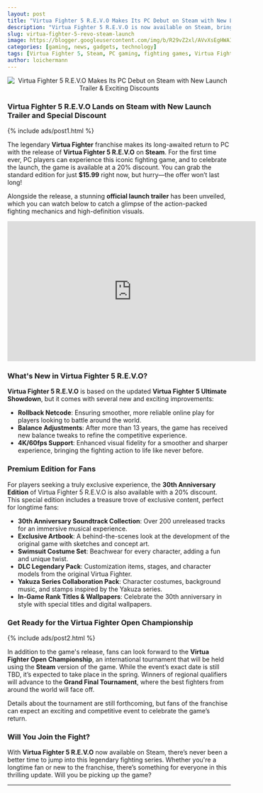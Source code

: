 ```yaml
---
layout: post
title: "Virtua Fighter 5 R.E.V.O Makes Its PC Debut on Steam with New Launch Trailer & Exciting Discounts"
description: "Virtua Fighter 5 R.E.V.O is now available on Steam, bringing a fresh experience to fans with new features, exclusive content, and a 20% discount!"
slug: virtua-fighter-5-revo-steam-launch
image: https://blogger.googleusercontent.com/img/b/R29vZ2xl/AVvXsEgHWAI5qjH0ZtlZTorbJbweHLZsfK5dWziewIwo99tAXRf4L5QRkK20PJsXTZEyO5noW7iirtxLx8EaMq21M9I0EIon3eGRrrY-EHUSy4yCfPaFx9beh1L6rDh9wUkIIX228Vg2arfOY5r18mIcJwDnrjoT3MUv23tx2eLYz_lpO7lcNAMCQZ-4fcLI_UE/s320/Virtua-Fighter5-R.E.V.O.-KeyArt_16_9-min-728x410.png
categories: [gaming, news, gadgets, technology]
tags: [Virtua Fighter 5, Steam, PC gaming, fighting games, Virtua Fighter, gaming news]
author: loichermann
---
```


<div style="text-align: center;">
  <img src="https://blogger.googleusercontent.com/img/b/R29vZ2xl/AVvXsEgHWAI5qjH0ZtlZTorbJbweHLZsfK5dWziewIwo99tAXRf4L5QRkK20PJsXTZEyO5noW7iirtxLx8EaMq21M9I0EIon3eGRrrY-EHUSy4yCfPaFx9beh1L6rDh9wUkIIX228Vg2arfOY5r18mIcJwDnrjoT3MUv23tx2eLYz_lpO7lcNAMCQZ-4fcLI_UE/s320/Virtua-Fighter5-R.E.V.O.-KeyArt_16_9-min-728x410.png" alt="Virtua Fighter 5 R.E.V.O Makes Its PC Debut on Steam with New Launch Trailer & Exciting Discounts">
</div>

### Virtua Fighter 5 R.E.V.O Lands on Steam with New Launch Trailer and Special Discount

{% include ads/post1.html %}

The legendary **Virtua Fighter** franchise makes its long-awaited return to PC with the release of **Virtua Fighter 5 R.E.V.O** on **Steam**. For the first time ever, PC players can experience this iconic fighting game, and to celebrate the launch, the game is available at a 20% discount. You can grab the standard edition for just **$15.99** right now, but hurry—the offer won’t last long!

Alongside the release, a stunning **official launch trailer** has been unveiled, which you can watch below to catch a glimpse of the action-packed fighting mechanics and high-definition visuals.

<div class="responsive-video-wrap"><iframe allow="accelerometer; autoplay; clipboard-write; encrypted-media; gyroscope; picture-in-picture" allowfullscreen="" frameborder="0" height="315" src="https://www.youtube.com/embed/wKDD80JCv_o" width="560"></iframe></div>

### What's New in Virtua Fighter 5 R.E.V.O?

**Virtua Fighter 5 R.E.V.O** is based on the updated **Virtua Fighter 5 Ultimate Showdown**, but it comes with several new and exciting improvements:

- **Rollback Netcode**: Ensuring smoother, more reliable online play for players looking to battle around the world.
- **Balance Adjustments**: After more than 13 years, the game has received new balance tweaks to refine the competitive experience.
- **4K/60fps Support**: Enhanced visual fidelity for a smoother and sharper experience, bringing the fighting action to life like never before.

### Premium Edition for Fans

For players seeking a truly exclusive experience, the **30th Anniversary Edition** of Virtua Fighter 5 R.E.V.O is also available with a 20% discount. This special edition includes a treasure trove of exclusive content, perfect for longtime fans:

- **30th Anniversary Soundtrack Collection**: Over 200 unreleased tracks for an immersive musical experience.
- **Exclusive Artbook**: A behind-the-scenes look at the development of the original game with sketches and concept art.
- **Swimsuit Costume Set**: Beachwear for every character, adding a fun and unique twist.
- **DLC Legendary Pack**: Customization items, stages, and character models from the original Virtua Fighter.
- **Yakuza Series Collaboration Pack**: Character costumes, background music, and stamps inspired by the Yakuza series.
- **In-Game Rank Titles & Wallpapers**: Celebrate the 30th anniversary in style with special titles and digital wallpapers.

### Get Ready for the Virtua Fighter Open Championship

{% include ads/post2.html %}

In addition to the game's release, fans can look forward to the **Virtua Fighter Open Championship**, an international tournament that will be held using the **Steam** version of the game. While the event’s exact date is still TBD, it’s expected to take place in the spring. Winners of regional qualifiers will advance to the **Grand Final Tournament**, where the best fighters from around the world will face off.

Details about the tournament are still forthcoming, but fans of the franchise can expect an exciting and competitive event to celebrate the game’s return.

### Will You Join the Fight?

With **Virtua Fighter 5 R.E.V.O** now available on Steam, there’s never been a better time to jump into this legendary fighting series. Whether you're a longtime fan or new to the franchise, there’s something for everyone in this thrilling update. Will you be picking up the game?

---

